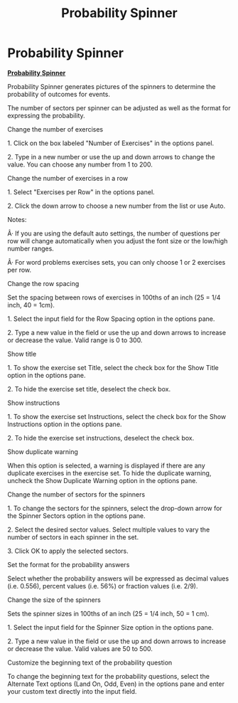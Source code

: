 ﻿---
title: Probability Spinner
category: reference
---

# Probability Spinner

**<u>Probability Spinner</u>**

Probability Spinner generates pictures of the spinners to determine the probability of outcomes for events.

The number of sectors per spinner can be adjusted as well as the format for expressing the probability.

Change the number of exercises

1\. Click on the box labeled "Number of Exercises" in the options panel.

2\. Type in a new number or use the up and down arrows to change the value. You can choose any number from 1 to 200.

Change the number of exercises in a row

1\. Select "Exercises per Row" in the options panel.

2\. Click the down arrow to choose a new number from the list or use Auto.

Notes:

Â· If you are using the default auto settings, the number of questions per row will change automatically when you adjust the font size or the low/high number ranges.

Â· For word problems exercises sets, you can only choose 1 or 2 exercises per row.

Change the row spacing

Set the spacing between rows of exercises in 100ths of an inch (25 = 1/4 inch, 40 = 1cm).

1\. Select the input field for the Row Spacing option in the options pane.

2\. Type a new value in the field or use the up and down arrows to increase or decrease the value. Valid range is 0 to 300.

Show title

1\. To show the exercise set Title, select the check box for the Show Title option in the options pane.

2\. To hide the exercise set title, deselect the check box.

Show instructions

1\. To show the exercise set Instructions, select the check box for the Show Instructions option in the options pane.

2\. To hide the exercise set instructions, deselect the check box.

Show duplicate warning

When this option is selected, a warning is displayed if there are any duplicate exercises in the exercise set. To hide the duplicate warning, uncheck the Show Duplicate Warning option in the options pane.

Change the number of sectors for the spinners

1\. To change the sectors for the spinners, select the drop-down arrow for the Spinner Sectors option in the options pane.

2\. Select the desired sector values. Select multiple values to vary the number of sectors in each spinner in the set.

3\. Click OK to apply the selected sectors.

Set the format for the probability answers

Select whether the probability answers will be expressed as decimal values (i.e. 0.556), percent values (i.e. 56%) or fraction values (i.e. 2/9).

Change the size of the spinners

Sets the spinner sizes in 100ths of an inch (25 = 1/4 inch, 50 = 1 cm).

1\. Select the input field for the Spinner Size option in the options pane.

2\. Type a new value in the field or use the up and down arrows to increase or decrease the value. Valid values are 50 to 500.

Customize the beginning text of the probability question

To change the beginning text for the probability questions, select the Alternate Text options (Land On, Odd, Even) in the options pane and enter your custom text directly into the input field.
